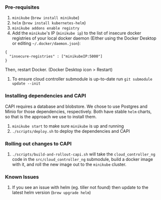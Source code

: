 ### Pre-requisites

1. `minikube` (`brew install minikube`)
1. `helm` (`brew install kubernetes-helm`) 
1. `minikube addons enable registry`
1. Add the `minikube`'s IP (`minikube ip`) to the list of insecure docker registries of your
   local docker daemon (Either using the Docker Desktop or editing
   `~/.docker/daemon.json`):
```
{
  "insecure-registries" : ["minikubeIP:5000"]
}
```
Then, restart Docker. (Docker Desktop icon > Restart)
1. To ensure cloud controller submodule is up-to-date run `git submodule update --init`


### Installing dependencies and CAPI

CAPI requires a database and blobstore.  We chose to use Postgres and Minio for
those dependencies, respectively.  Both have stable `helm` charts, so that is
the approach we use to install them.


1. `minikube start` to make sure `minikube` is up and running
1. `./scripts/deploy.sh` to deploy the dependencies and CAPI


### Rolling out changes to CAPI

1. `./scripts/build-and-rollout-capi.sh` will take the `cloud_controller_ng` code in
   the `src/cloud_controller_ng` submodule, build a docker image with it, and
   roll the new image out to the `minikube` cluster.

### Known Issues

1. If you see an issue with helm (eg. tiller not found) then update to the latest helm version (`brew upgrade helm`)

